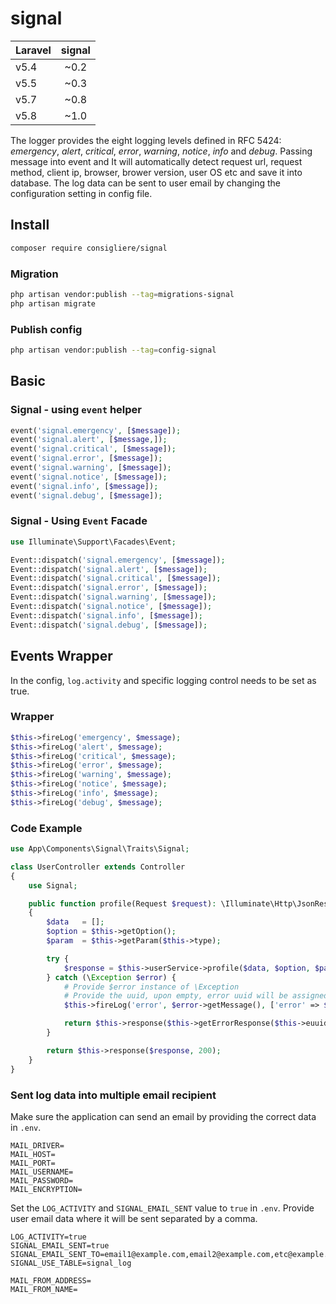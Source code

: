 # signal

| Laravel   | signal  |
| ----------|:-------:|
| v5.4      | ~0.2    |
| v5.5      | ~0.3    |
| v5.7      | ~0.8    |
| v5.8      | ~1.0    |

The logger provides the eight logging levels defined in RFC 5424: _emergency_, _alert_, _critical_, _error_, _warning_, _notice_, _info_ and _debug_. Passing message into event and It will automatically detect request url, request method, client ip, browser, brower version, user OS etc and save it into database. The log data can be sent to user email by changing the configuration setting in config file.

## Install

```bash
composer require consigliere/signal
```

### Migration

```bash
php artisan vendor:publish --tag=migrations-signal
php artisan migrate
```

### Publish config

```bash
php artisan vendor:publish --tag=config-signal
```

## Basic

### Signal - using `event` helper
```php
event('signal.emergency', [$message]);
event('signal.alert', [$message,]);
event('signal.critical', [$message]);
event('signal.error', [$message]);
event('signal.warning', [$message]);
event('signal.notice', [$message]);
event('signal.info', [$message]);
event('signal.debug', [$message]);
```

### Signal - Using `Event` Facade
```php
use Illuminate\Support\Facades\Event;

Event::dispatch('signal.emergency', [$message]);
Event::dispatch('signal.alert', [$message]);
Event::dispatch('signal.critical', [$message]);
Event::dispatch('signal.error', [$message]);
Event::dispatch('signal.warning', [$message]);
Event::dispatch('signal.notice', [$message]);
Event::dispatch('signal.info', [$message]);
Event::dispatch('signal.debug', [$message]);
```

## Events Wrapper 

In the config, `log.activity` and specific logging control needs to be set as true.

### Wrapper

```php
$this->fireLog('emergency', $message);
$this->fireLog('alert', $message);
$this->fireLog('critical', $message);
$this->fireLog('error', $message);
$this->fireLog('warning', $message);
$this->fireLog('notice', $message);
$this->fireLog('info', $message);
$this->fireLog('debug', $message);
```

### Code Example 

```php
use App\Components\Signal\Traits\Signal;

class UserController extends Controller
{
    use Signal;

    public function profile(Request $request): \Illuminate\Http\JsonResponse
    {
        $data   = [];
        $option = $this->getOption();
        $param  = $this->getParam($this->type);

        try {
            $response = $this->userService->profile($data, $option, $param);
        } catch (\Exception $error) {
            # Provide $error instance of \Exception
            # Provide the uuid, upon empty, error uuid will be assigned automatically
            $this->fireLog('error', $error->getMessage(), ['error' => $error, 'uuid' => $this->euuid]);

            return $this->response($this->getErrorResponse($this->euuid, $error), 500);
        }

        return $this->response($response, 200);
    }
}
```

### Sent log data into multiple email recipient

Make sure the application can send an email by providing the correct data in `.env`.

```properties
MAIL_DRIVER=
MAIL_HOST=
MAIL_PORT=
MAIL_USERNAME=
MAIL_PASSWORD=
MAIL_ENCRYPTION=
```

Set the `LOG_ACTIVITY` and `SIGNAL_EMAIL_SENT` value to `true` in `.env`.
Provide user email data where it will be sent separated by a comma.

```properties
LOG_ACTIVITY=true
SIGNAL_EMAIL_SENT=true
SIGNAL_EMAIL_SENT_TO=email1@example.com,email2@example.com,etc@example.com
SIGNAL_USE_TABLE=signal_log

MAIL_FROM_ADDRESS=
MAIL_FROM_NAME=
```
